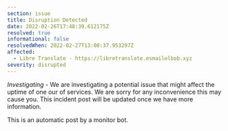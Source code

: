 ```yaml
---
section: issue
title: Disruption Detected
date: 2022-02-26T17:48:39.612175Z
resolved: true
informational: false
resolvedWhen: 2022-02-27T13:00:37.953297Z
affected:
  - Libre Translate - https://libretranslate.esmailelbob.xyz
severity: disrupted
---
```

*Investigating* - We are investigating a potential issue that might affect the uptime of one our of services. We are sorry for any inconvenience this may cause you. This incident post will be updated once we have more information.

This is an automatic post by a monitor bot.
        